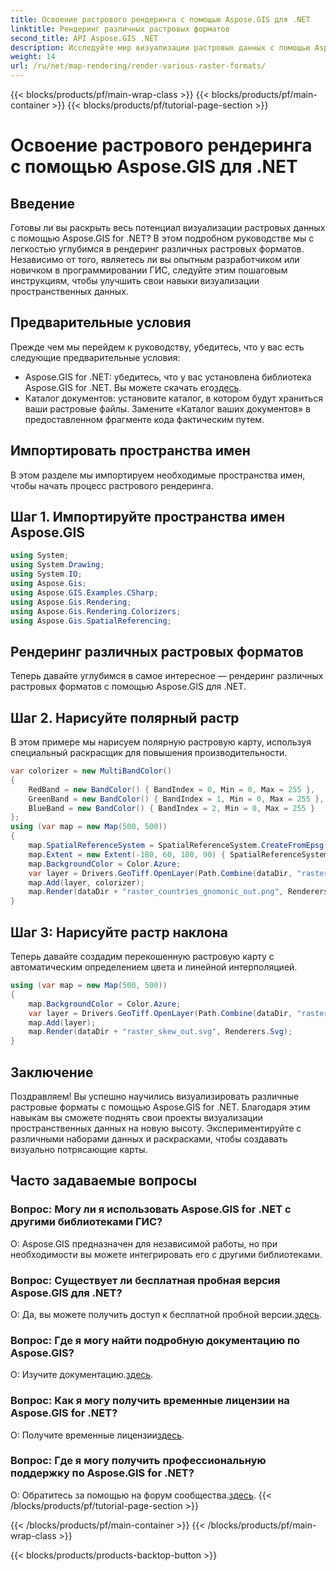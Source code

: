 ```yaml
---
title: Освоение растрового рендеринга с помощью Aspose.GIS для .NET
linktitle: Рендеринг различных растровых форматов
second_title: API Aspose.GIS .NET
description: Исследуйте мир визуализации растровых данных с помощью Aspose.GIS для .NET. Научитесь легко создавать потрясающие карты в различных форматах. Скачать сейчас!
weight: 14
url: /ru/net/map-rendering/render-various-raster-formats/
---
```


{{< blocks/products/pf/main-wrap-class >}}
{{< blocks/products/pf/main-container >}}
{{< blocks/products/pf/tutorial-page-section >}}

# Освоение растрового рендеринга с помощью Aspose.GIS для .NET

## Введение
Готовы ли вы раскрыть весь потенциал визуализации растровых данных с помощью Aspose.GIS for .NET? В этом подробном руководстве мы с легкостью углубимся в рендеринг различных растровых форматов. Независимо от того, являетесь ли вы опытным разработчиком или новичком в программировании ГИС, следуйте этим пошаговым инструкциям, чтобы улучшить свои навыки визуализации пространственных данных.
## Предварительные условия
Прежде чем мы перейдем к руководству, убедитесь, что у вас есть следующие предварительные условия:
- Aspose.GIS for .NET: убедитесь, что у вас установлена библиотека Aspose.GIS for .NET. Вы можете скачать его[здесь](https://releases.aspose.com/gis/net/).
- Каталог документов: установите каталог, в котором будут храниться ваши растровые файлы. Замените «Каталог ваших документов» в предоставленном фрагменте кода фактическим путем.
## Импортировать пространства имен
В этом разделе мы импортируем необходимые пространства имен, чтобы начать процесс растрового рендеринга.
## Шаг 1. Импортируйте пространства имен Aspose.GIS
```csharp
using System;
using System.Drawing;
using System.IO;
using Aspose.Gis;
using Aspose.GIS.Examples.CSharp;
using Aspose.Gis.Rendering;
using Aspose.Gis.Rendering.Colorizers;
using Aspose.Gis.SpatialReferencing;
```
## Рендеринг различных растровых форматов
Теперь давайте углубимся в самое интересное — рендеринг различных растровых форматов с помощью Aspose.GIS для .NET.
## Шаг 2. Нарисуйте полярный растр
В этом примере мы нарисуем полярную растровую карту, используя специальный раскрасщик для повышения производительности.
```csharp
var colorizer = new MultiBandColor()
{
    RedBand = new BandColor() { BandIndex = 0, Min = 0, Max = 255 },
    GreenBand = new BandColor() { BandIndex = 1, Min = 0, Max = 255 },
    BlueBand = new BandColor() { BandIndex = 2, Min = 0, Max = 255 }
};
using (var map = new Map(500, 500))
{
    map.SpatialReferenceSystem = SpatialReferenceSystem.CreateFromEpsg(102034);
    map.Extent = new Extent(-180, 60, 180, 90) { SpatialReferenceSystem = SpatialReferenceSystem.Wgs84 };
    map.BackgroundColor = Color.Azure;
    var layer = Drivers.GeoTiff.OpenLayer(Path.Combine(dataDir, "raster_countries.tif"));
    map.Add(layer, colorizer);
    map.Render(dataDir + "raster_countries_gnomonic_out.png", Renderers.Png);
}
```
## Шаг 3: Нарисуйте растр наклона
Теперь давайте создадим перекошенную растровую карту с автоматическим определением цвета и линейной интерполяцией.
```csharp
using (var map = new Map(500, 500))
{
    map.BackgroundColor = Color.Azure;
    var layer = Drivers.GeoTiff.OpenLayer(Path.Combine(dataDir, "raster_skew.tif"));
    map.Add(layer);
    map.Render(dataDir + "raster_skew_out.svg", Renderers.Svg);
}
```
## Заключение
Поздравляем! Вы успешно научились визуализировать различные растровые форматы с помощью Aspose.GIS for .NET. Благодаря этим навыкам вы сможете поднять свои проекты визуализации пространственных данных на новую высоту. Экспериментируйте с различными наборами данных и раскрасками, чтобы создавать визуально потрясающие карты.
## Часто задаваемые вопросы
### Вопрос: Могу ли я использовать Aspose.GIS for .NET с другими библиотеками ГИС?
О: Aspose.GIS предназначен для независимой работы, но при необходимости вы можете интегрировать его с другими библиотеками.
### Вопрос: Существует ли бесплатная пробная версия Aspose.GIS для .NET?
 О: Да, вы можете получить доступ к бесплатной пробной версии.[здесь](https://releases.aspose.com/).
### Вопрос: Где я могу найти подробную документацию по Aspose.GIS?
 О: Изучите документацию.[здесь](https://reference.aspose.com/gis/net/).
### Вопрос: Как я могу получить временные лицензии на Aspose.GIS for .NET?
 О: Получите временные лицензии[здесь](https://purchase.aspose.com/temporary-license/).
### Вопрос: Где я могу получить профессиональную поддержку по Aspose.GIS for .NET?
 О: Обратитесь за помощью на форум сообщества.[здесь](https://forum.aspose.com/c/gis/33).
{{< /blocks/products/pf/tutorial-page-section >}}

{{< /blocks/products/pf/main-container >}}
{{< /blocks/products/pf/main-wrap-class >}}

{{< blocks/products/products-backtop-button >}}
